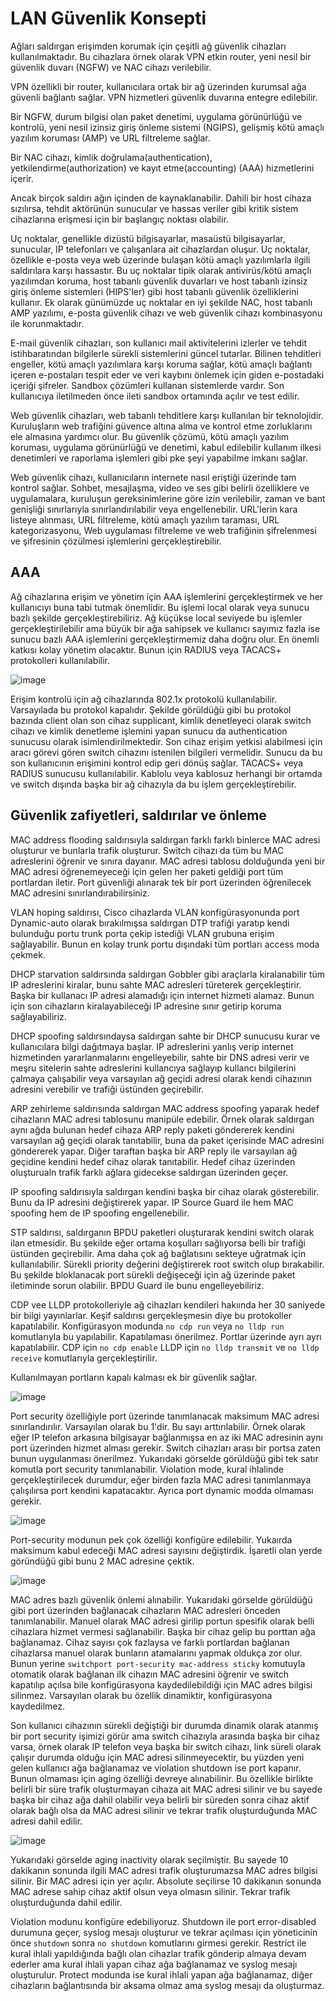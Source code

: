 # LAN Güvenlik Konsepti

Ağları saldırgan erişimden korumak için çeşitli ağ güvenlik cihazları kullanılmaktadır. Bu cihazlara örnek olarak VPN etkin router, yeni nesil bir güvenlik duvarı (NGFW) ve NAC cihazı verilebilir.

VPN özellikli bir router, kullanıcılara ortak bir ağ üzerinden kurumsal ağa güvenli bağlantı sağlar. VPN hizmetleri güvenlik duvarına entegre edilebilir.

Bir NGFW, durum bilgisi olan paket denetimi, uygulama görünürlüğü ve kontrolü, yeni nesil izinsiz giriş önleme sistemi (NGIPS), gelişmiş kötü amaçlı yazılım koruması (AMP) ve URL filtreleme sağlar.

Bir NAC cihazı, kimlik doğrulama(authentication), yetkilendirme(authorization) ve kayıt etme(accounting) (AAA) hizmetlerini içerir.

Ancak birçok saldırı ağın içinden de kaynaklanabilir. Dahili bir host cihaza sızılırsa, tehdit aktörünün sunucular ve hassas veriler gibi kritik sistem cihazlarına erişmesi için bir başlangıç noktası olabilir.

Uç noktalar, genellikle dizüstü bilgisayarlar, masaüstü bilgisayarlar, sunucular, IP telefonları ve çalışanlara ait cihazlardan oluşur. Uç noktalar, özellikle e-posta veya web üzerinde bulaşan kötü amaçlı yazılımlarla ilgili saldırılara karşı hassastır. Bu uç noktalar tipik olarak antivirüs/kötü amaçlı yazılımdan koruma, host tabanlı güvenlik duvarları ve host tabanlı izinsiz giriş önleme sistemleri (HIPS'ler) gibi host tabanlı güvenlik özelliklerini kullanır. Ek olarak günümüzde uç noktalar en iyi şekilde NAC, host tabanlı AMP yazılımı, e-posta güvenlik cihazı ve web güvenlik cihazı kombinasyonu ile korunmaktadır.

E-mail güvenlik cihazları, son kullanıcı mail aktivitelerini izlerler ve tehdit istihbaratından bilgilerle sürekli sistemlerini güncel tutarlar. Bilinen tehditleri engeller, kötü amaçlı yazılımlara karşı koruma sağlar, kötü amaçlı bağlantı içeren e-postaları tespit eder ve veri kaybını önlemek için giden e-postadaki içeriği şifreler. Sandbox çözümleri kullanan sistemlerde vardır. Son kullanıcıya iletilmeden önce ileti sandbox ortamında açılır ve test edilir. 

Web güvenlik cihazları, web tabanlı tehditlere karşı kullanılan bir teknolojidir. Kuruluşların web trafiğini güvence altına alma ve kontrol etme zorluklarını ele almasına yardımcı olur. Bu güvenlik çözümü, kötü amaçlı yazılım koruması, uygulama görünürlüğü ve denetimi, kabul edilebilir kullanım ilkesi denetimleri ve raporlama işlemleri gibi pke şeyi yapabilme imkanı sağlar. 

Web güvenlik cihazı, kullanıcıların internete nasıl eriştiği üzerinde tam kontrol sağlar. Sohbet, mesajlaşma, video ve ses gibi belirli özelliklere ve uygulamalara, kuruluşun gereksinimlerine göre izin verilebilir, zaman ve bant genişliği sınırlarıyla sınırlandırılabilir veya engellenebilir. URL'lerin kara listeye alınması, URL filtreleme, kötü amaçlı yazılım taraması, URL kategorizasyonu, Web uygulaması filtreleme ve web trafiğinin şifrelenmesi ve şifresinin çözülmesi işlemlerini gerçekleştirebilir.

## AAA

Ağ cihazlarına erişim ve yönetim için AAA işlemlerini gerçekleştirmek ve her kullanıcıyı buna tabi tutmak önemlidir. Bu işlemi local olarak veya sunucu bazlı şekilde gerçekleştirebiliriz. Ağ küçükse local seviyede bu işlemler gerçekleştirilebilir ama büyük bir ağa sahipsek ve kullanıcı sayımız fazla ise sunucu bazlı AAA işlemlerini gerçekleştirmemiz daha doğru olur. En önemli katkısı kolay yönetim olacaktır. Bunun için RADIUS veya TACACS+ protokolleri kullanılabilir.  

![image](https://user-images.githubusercontent.com/70758694/183660776-b30f8627-68f9-4d4c-85ae-e971a1358178.png)

Erişim kontrolü için ağ cihazlarında 802.1x protokolü kullanılabilir. Varsayılada bu protokol kapalıdır. Şekilde görüldüğü gibi bu protokol bazında client olan son cihaz supplicant, kimlik denetleyeci olarak switch cihazı ve kimlik denetleme işlemini yapan sunucu da authentication sunucusu olarak isimlendirilmektedir. Son cihaz erişim yetkisi alabilmesi için aracı görevi gören switch cihazını istenilen bilgileri vermelidir. Sunucu da bu son kullanıcının erişimini kontrol edip geri dönüş sağlar. TACACS+ veya RADIUS sunucusu kullanılabilir. Kablolu veya kablosuz herhangi bir ortamda ve switch dışında başka bir ağ cihazıyla da bu işlem gerçekleştirebilir. 

## Güvenlik zafiyetleri, saldırılar ve önleme

MAC address flooding saldırısıyla saldırgan farklı farklı binlerce MAC adresi oluşturur ve bunlarla trafik oluşturur. Switch cihazı da tüm bu MAC adreslerini öğrenir ve sınıra dayanır. MAC adresi tablosu dolduğunda yeni bir MAC adresi öğrenemeyeceği için gelen her paketi geldiği port tüm portlardan iletir. Port güvenliği alınarak tek bir port üzerinden öğrenilecek MAC adresini sınırlandırabilirsiniz. 

VLAN hoping saldırısı, Cisco cihazlarda VLAN konfigürasyonunda port Dynamic-auto olarak bırakılmışsa saldırgan DTP trafiği yaratıp kendi bulunduğu portu trunk porta çekip istediği VLAN grubuna erişim sağlayabilir. Bunun en kolay trunk portu dışındaki tüm portları access moda çekmek. 

DHCP starvation saldırsında saldırgan Gobbler gibi araçlarla kiralanabilir tüm IP adreslerini kiralar, bunu sahte MAC adresleri türeterek gerçekleştirir. Başka bir kullanacı IP adresi alamadığı için internet hizmeti alamaz. Bunun için son cihazların kiralayabileceği IP adresine sınır getirip koruma sağlayabiliriz.

DHCP spoofing saldırsındaysa saldırgan sahte bir DHCP sunucusu kurar ve kullanıcılara bilgi dağıtmaya başlar. IP adreslerini yanlış verip internet hizmetinden yararlanmalarını engelleyebilir, sahte bir DNS adresi verir ve meşru sitelerin sahte adreslerini kullancıya sağlayıp kullancı bilgilerini çalmaya çalışabilir veya varsayılan ağ geçidi adresi olarak kendi cihazının adresini verebilir ve trafiği üstünden geçirebilir. 

ARP zehirleme saldırısında saldırgan MAC address spoofing yaparak hedef cihazların MAC adresi tablosunu manipüle edebilir. Örnek olarak saldırgan aynı ağda bulunan hedef cihaza ARP reply paketi göndererek kendini varsayılan ağ geçidi olarak tanıtabilir, buna da paket içerisinde MAC adresini göndererek yapar. Diğer taraftan başka bir ARP reply ile varsayılan ağ geçidine kendini hedef cihaz olarak tanıtabilir. Hedef cihaz üzerinden oluşturualn trafik farklı ağlara gidecekse saldırgan üzerinden geçer. 

IP spoofing saldırısıyla saldırgan kendini başka bir cihaz olarak gösterebilir. Bunu da IP adresini değiştirerek yapar. IP Source Guard ile hem MAC spoofing hem de IP spoofing engellenebilir. 

STP saldırısı, saldırganın BPDU paketleri oluşturarak kendini switch olarak ilan etmesidir. Bu şekilde eğer ortama koşulları sağlıyorsa belli bir trafiği üstünden geçirebilir. Ama daha çok ağ bağlatısını sekteye uğratmak için kullanılabilir. Sürekli priority değerini değiştirerek root switch olup bırakabilir. Bu şekilde bloklanacak port sürekli değişeceği için ağ üzerinde paket iletiminde sorun olabilir. BPDU Guard ile bunu engelleyebiliriz.

CDP vee LLDP protokolleriyle ağ cihazları kendileri hakıında her 30 saniyede bir bilgi yayınlarlar. Keşif saldırısı gerçekleşmesin diye bu protokoller kapatılabilir. Konfigürasyon modunda `no cdp run` veya `no lldp run` komutlarıyla bu yapılabilir. Kapatılaması önerilmez. Portlar üzerinde ayrı ayrı kapatılabilir. CDP için `no cdp enable` LLDP için `no lldp transmit` ve `no lldp receive` komutlarıyla gerçekleştirilir. 

Kullanılmayan portların kapalı kalması ek bir güvenlik sağlar. 

![image](https://user-images.githubusercontent.com/70758694/183700617-d2974576-f6a7-46f1-9947-a2f1317fe71d.png)

Port security özelliğiyle port üzerinde tanımlanacak maksimum MAC adresi sınırlandırılır. Varsayılan olarak bu 1'dir. Bu sayı arttırılabilir. Örnek olarak eğer IP telefon arkasına bilgisayar bağlanmışsa en az iki MAC adresinin aynı port üzerinden hizmet alması gerekir. Switch cihazları arası bir portsa zaten bunun uygulanması önerilmez. Yukarıdaki görselde görüldüğü gibi tek satır komutla port security tanımlanabilir. Violation mode, kural ihlalinde gerçekleştirilecek durumdur, eğer birden fazla MAC adresi tanımlanmaya çalışılırsa port kendini kapatacaktır. Ayrıca port dynamic modda olmaması gerekir. 

![image](https://user-images.githubusercontent.com/70758694/183716781-e7c799a4-a029-4caf-87a4-e61ba8e60046.png)

Port-security modunun pek çok özelliği konfigüre edilebilir. Yukaırda maksimum kabul edeceği MAC adresi sayısını değiştirdik. İşaretli olan yerde göründüğü gibi bunu 2 MAC adresine çektik. 

![image](https://user-images.githubusercontent.com/70758694/183721670-196dbf30-0991-4581-8913-f084d68a6056.png)

MAC adres bazlı güvenlik önlemi alınabilir. Yukarıdaki görselde görüldüğü gibi port üzerinden bağlanacak cihazların MAC adresleri önceden tanımlanabilir. Manuel olarak MAC adresi girilip portun spesifik olarak belli cihazlara hizmet vermesi sağlanabilir. Başka bir cihaz gelip bu porttan ağa bağlanamaz. Cihaz sayısı çok fazlaysa ve farklı portlardan bağlanan cihazlarsa manuel olarak bunların atamalarını yapmak oldukça zor olur. Bunun yerine `switchport port-security mac-address sticky` komutuyla otomatik olarak bağlanan ilk cihazın MAC adresini öğrenir ve switch kapatılıp açılsa bile konfigürasyona kaydedilebildiği için MAC adres bilgisi silinmez. Varsayılan olarak bu özellik dinamiktir, konfigürasyona kaydedilmez. 

Son kullanıcı cihazının sürekli değiştiği bir durumda dinamik olarak atanmış bir port security işimizi görür ama switch cihazıyla arasında başka bir cihaz varsa, örnek olarak IP telefon veya başka bir switch cihazı, link süreli olarak çalışır durumda olduğu için MAC adresi silinmeyecektir, bu yüzden yeni gelen kullanıcı ağa bağlanamaz ve violation shutdown ise port kapanır. Bunun olmaması için aging özelliği devreye alınabilinir. Bu özellikle birlikte belirli bir süre trafik oluşturmayan cihaza ait MAC adresi silinir ve bu sayede başka bir cihaz ağa dahil olabilir veya belirli bir süreden sonra cihaz aktif olarak bağlı olsa da MAC adresi silinir ve tekrar trafik oluşturduğunda MAC adresi dahil edilir. 

![image](https://user-images.githubusercontent.com/70758694/183755170-8f7aa3a5-660e-405a-a3b0-50a4db61b884.png)

Yukarıdaki görselde aging inactivity olarak seçilmiştir. Bu sayede 10 dakikanın sonunda ilgili MAC adresi trafik oluşturumazsa MAC adres bilgisi silinir. Bir MAC adresi için yer açılır. Absolute seçilirse 10 dakikanın sonunda MAC adrese sahip cihaz aktif olsun veya olmasın silinir. Tekrar trafik oluşturduğunda dahil edilir.

Violation modunu konfigüre edebiliyoruz. Shutdown ile port error-disabled durumuna geçer, syslog mesajı oluşturur ve tekrar açılması için yöneticinin önce `shutdown` sonra `no shutdown` komutlarını girmesi gerekir. Restrict ile kural ihlali yapıldığında bağlı olan cihazlar trafik gönderip almaya devam ederler ama kural ihlali yapan cihaz ağa bağlanamaz ve syslog mesajı oluşturulur. Protect modunda ise kural ihlali yapan ağa bağlanamaz, diğer cihazların bağlantısında bir aksama olmaz ama syslog mesajı da oluşturmaz.

